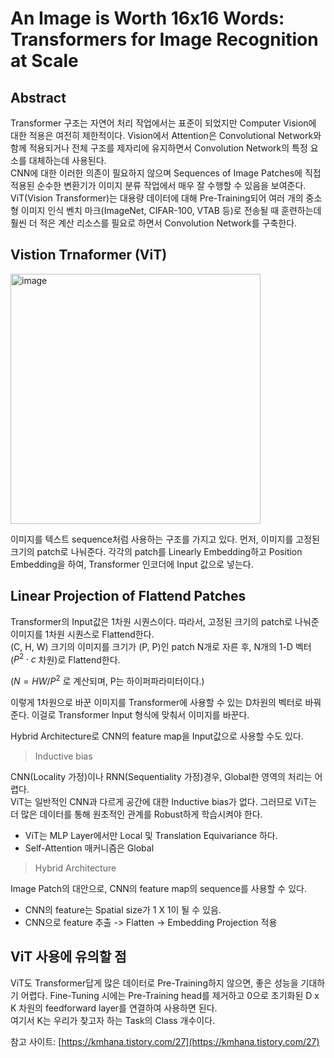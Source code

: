# An Image is Worth 16x16 Words: Transformers for Image Recognition at Scale  

## Abstract  
Transformer 구조는 자연어 처리 작업에서는 표준이 되었지만 Computer Vision에 대한 적용은 여전히 제한적이다. Vision에서 Attention은 Convolutional Network와 함께 적용되거나 전체 구조를 제자리에 유지하면서 Convolution Network의 특정 요소를 대체하는데 사용된다.  
CNN에 대한 이러한 의존이 필요하지 않으며 Sequences of Image Patches에 직접 적용된 순수한 변환기가 이미지 분류 작업에서 매우 잘 수행할 수 있음을 보여준다.  
ViT(Vision Transformer)는 대용량 데이터에 대해 Pre-Training되어 여러 개의 중소형 이미지 인식 벤치 마크(ImageNet, CIFAR-100, VTAB 등)로 전송될 때 훈련하는데 훨씬 더 적은 계산 리소스를 필요로 하면서 Convolution Network를 구축한다.  

## Vistion Trnaformer (ViT)  
<img width="400" alt="image" src="https://img1.daumcdn.net/thumb/R1280x0/?scode=mtistory2&fname=https%3A%2F%2Fblog.kakaocdn.net%2Fdn%2F7yg4q%2Fbtq8A9nxSKk%2F7Mcrjwtm2qxkkaEDgLcvk1%2Fimg.png">  

이미지를 텍스트 sequence처럼 사용하는 구조를 가지고 있다. 먼저, 이미지를 고정된 크기의 patch로 나눠준다. 각각의 patch를 Linearly Embedding하고 Position Embedding을 하여, Transformer 인코더에 Input 값으로 넣는다.  

## Linear Projection of Flattend Patches  
Transformer의 Input값은 1차원 시퀀스이다. 따라서, 고정된 크기의 patch로 나눠준 이미지를 1차원 시퀀스로 Flattend한다.  
(C, H, W) 크기의 이미지를 크기가 (P, P)인 patch N개로 자른 후, N개의 1-D 벡터($P^2 \cdot c$ 차원)로 Flattend한다.  

($N = HW / P^{2}$ 로 계산되며, P는 하이퍼파라미터이다.)  

이렇게 1차원으로 바꾼 이미지를 Transformer에 사용할 수 있는 D차원의 벡터로 바꿔준다. 이걸로 Transformer Input 형식에 맞춰서 이미지를 바꾼다.  

Hybrid Architecture로 CNN의 feature map을 Input값으로 사용할 수도 있다.  

> Inductive bias  

CNN(Locality 가정)이나 RNN(Sequentiality 가정)경우, Global한 영역의 처리는 어렵다.  
ViT는 일반적인 CNN과 다르게 공간에 대한 Inductive bias가 없다. 그러므로 ViT는 더 많은 데이터를 통해 원초적인 관계를 Robust하게 학습시켜야 한다.  
- ViT는 MLP Layer에서만 Local 및 Translation Equivariance 하다.  
- Self-Attention 매커니즘은 Global  

> Hybrid Architecture  

Image Patch의 대안으로, CNN의 feature map의 sequence를 사용할 수 있다.  
- CNN의 feature는 Spatial size가 1 X 1이 될 수 있음.  
- CNN으로 feature 추출 -> Flatten -> Embedding Projection 적용  


## ViT 사용에 유의할 점  
ViT도 Transformer답게 많은 데이터로 Pre-Training하지 않으면, 좋은 성능을 기대하기 어렵다. 
Fine-Tuning 시에는 Pre-Training head를 제거하고 0으로 초기화된 D x K 차원의 feedforward layer를 연결하여 사용하면 된다.  
여기서 K는 우리가 찾고자 하는 Task의 Class 개수이다.   

참고 사이트: [https://kmhana.tistory.com/27](https://kmhana.tistory.com/27)
